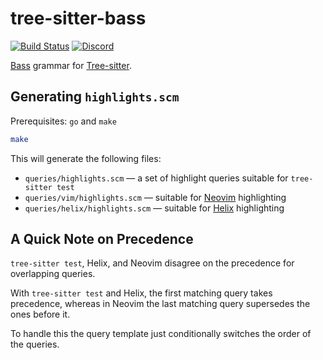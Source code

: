 # tree-sitter-bass

[![Build Status](https://github.com/vito/tree-sitter-bass/actions/workflows/ci.yml/badge.svg)](https://github.com/vito/tree-sitter-bass/actions/workflows/ci.yml)
[![Discord](https://img.shields.io/discord/1063097320771698699?logo=discord)](https://discord.gg/w7nTvsVJhm)

[Bass](https://bass-lang.org/) grammar for [Tree-sitter](https://tree-sitter.github.io).

## Generating `highlights.scm`

Prerequisites: `go` and `make`

```sh
make
```

This will generate the following files:

- `queries/highlights.scm` — a set of highlight queries suitable for
  `tree-sitter test`
- `queries/vim/highlights.scm` — suitable for [Neovim] highlighting
- `queries/helix/highlights.scm` — suitable for [Helix] highlighting

## A Quick Note on Precedence

`tree-sitter test`, Helix, and Neovim disagree on the precedence for
overlapping queries.

With `tree-sitter test` and Helix, the first matching query takes precedence,
whereas in Neovim the last matching query supersedes the ones before it.

To handle this the query template just conditionally switches the order of
the queries.

[Neovim]: https://github.com/neovim/neovim
[Helix]: https://github.com/helix-editor/helix
